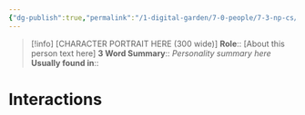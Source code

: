 ```yaml
---
{"dg-publish":true,"permalink":"/1-digital-garden/7-0-people/7-3-np-cs/zz-firstname-finch-sr/","tags":["#person"]}
---
```


>[!info] 
>[CHARACTER PORTRAIT HERE (300 wide)]
>**Role**:: [About this person text here]
>**3 Word Summary**:: *Personality summary here*
>**Usually found in**::

# Interactions

